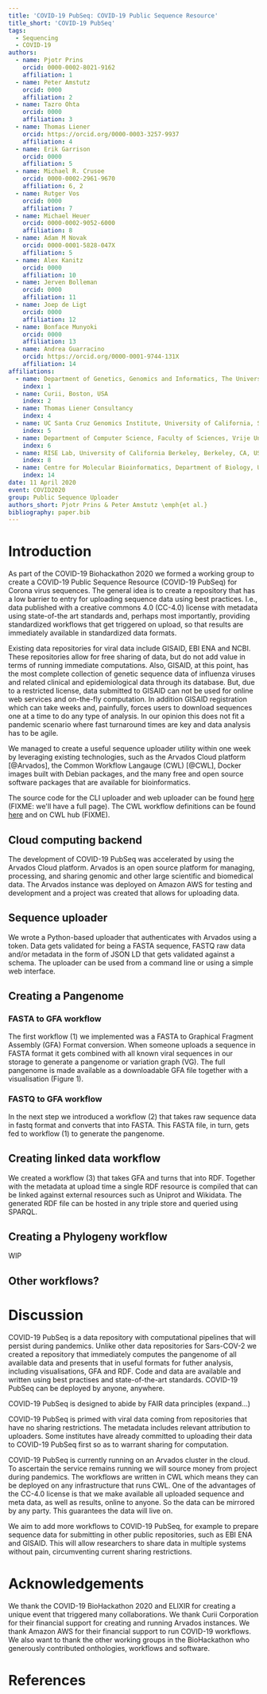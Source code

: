 ```yaml
---
title: 'COVID-19 PubSeq: COVID-19 Public Sequence Resource'
title_short: 'COVID-19 PubSeq'
tags:
  - Sequencing
  - COVID-19
authors:
  - name: Pjotr Prins
    orcid: 0000-0002-8021-9162
    affiliation: 1
  - name: Peter Amstutz
    orcid: 0000
    affiliation: 2
  - name: Tazro Ohta
    orcid: 0000
    affiliation: 3
  - name: Thomas Liener
    orcid: https://orcid.org/0000-0003-3257-9937
    affiliation: 4
  - name: Erik Garrison
    orcid: 0000
    affiliation: 5
  - name: Michael R. Crusoe
    orcid: 0000-0002-2961-9670
    affiliation: 6, 2
  - name: Rutger Vos
    orcid: 0000
    affiliation: 7
  - name: Michael Heuer
    orcid: 0000-0002-9052-6000
    affiliation: 8
  - name: Adam M Novak
    orcid: 0000-0001-5828-047X
    affiliation: 5
  - name: Alex Kanitz
    orcid: 0000
    affiliation: 10
  - name: Jerven Bolleman
    orcid: 0000
    affiliation: 11
  - name: Joep de Ligt
    orcid: 0000
    affiliation: 12
  - name: Bonface Munyoki
    orcid: 0000
    affiliation: 13
  - name: Andrea Guarracino
    orcid: https://orcid.org/0000-0001-9744-131X
    affiliation: 14
affiliations:
  - name: Department of Genetics, Genomics and Informatics, The University of Tennessee Health Science Center, Memphis, TN, USA.
    index: 1
  - name: Curii, Boston, USA
    index: 2
  - name: Thomas Liener Consultancy
    index: 4
  - name: UC Santa Cruz Genomics Institute, University of California, Santa Cruz, CA 95064, USA
    index: 5
  - name: Department of Computer Science, Faculty of Sciences, Vrije Universiteit Amsterdam, The Netherlands
    index: 6
  - name: RISE Lab, University of California Berkeley, Berkeley, CA, USA.
    index: 8
  - name: Centre for Molecular Bioinformatics, Department of Biology, University Of Rome Tor Vergata, Rome, Italy
    index: 14
date: 11 April 2020
event: COVID2020
group: Public Sequence Uploader
authors_short: Pjotr Prins & Peter Amstutz \emph{et al.}
bibliography: paper.bib
---
```


<!--

The paper.md, bibtex and figure file can be found in this repo:

  https://github.com/arvados/bh20-seq-resource

To modify, please clone the repo. You can generate PDF of the paper by
pasting above link (or yours) with

  https://github.com/biohackrxiv/bhxiv-gen-pdf

Note that author order will change!

-->

# Introduction

As part of the COVID-19 Biohackathon 2020 we formed a working
group to create a COVID-19 Public Sequence Resource (COVID-19 PubSeq) for
Corona virus sequences. The general idea is to create a
repository that has a low barrier to entry for uploading sequence
data using best practices. I.e., data published with a creative
commons 4.0 (CC-4.0) license with metadata using state-of-the art
standards and, perhaps most importantly, providing standardized
workflows that get triggered on upload, so that results are
immediately available in standardized data formats.

Existing data repositories for viral data include GISAID, EBI ENA
and NCBI. These repositories allow for free sharing of data, but
do not add value in terms of running immediate
computations. Also, GISAID, at this point, has the most complete
collection of genetic sequence data of influenza viruses and
related clinical and epidemiological data through its
database. But, due to a restricted license, data submitted to
GISAID can not be used for online web services and on-the-fly
computation. In addition GISAID registration which can take weeks
and, painfully, forces users to download sequences one at a time
to do any type of analysis. In our opinion this does not fit a
pandemic scenario where fast turnaround times are key and data
analysis has to be agile.

We managed to create a useful sequence uploader utility within
one week by leveraging existing technologies, such as the Arvados
Cloud platform [@Arvados], the Common Workflow Langauge (CWL)
[@CWL], Docker images built with Debian packages, and the many
free and open source software packages that are available for
bioinformatics.

The source code for the CLI uploader and web uploader can be
found [here](https://github.com/arvados/bh20-seq-resource)
(FIXME: we'll have a full page). The CWL workflow definitions can
be found [here](https://github.com/hpobio-lab/viral-analysis) and
on CWL hub (FIXME).

<!--

    RESULTS!

    For each section below

    State the problem you worked on
    Give the state-of-the art/plan
    Describe what you have done/results starting with The working group created...
    Write a conclusion
    Write up any future work

-->

## Cloud computing backend

The development of COVID-19 PubSeq was accelerated by using the Arvados
Cloud platform. Arvados is an open source platform for managing,
processing, and sharing genomic and other large scientific and
biomedical data. The Arvados instance was deployed on Amazon AWS
for testing and development and a project was created that
allows for uploading data.

## Sequence uploader

We wrote a Python-based uploader that authenticates with Arvados
using a token. Data gets validated for being a FASTA sequence,
FASTQ raw data and/or metadata in the form of JSON LD that gets
validated against a schema. The uploader can be used
from a command line or using a simple web interface.

## Creating a Pangenome

### FASTA to GFA workflow

The first workflow (1) we implemented was a FASTA to Graphical
Fragment Assembly (GFA) Format conversion. When someone uploads a
sequence in FASTA format it gets combined with all known viral
sequences in our storage to generate a pangenome or variation
graph (VG). The full pangenome is made available as a
downloadable GFA file together with a visualisation (Figure 1).

### FASTQ to GFA workflow

In the next step we introduced a workflow (2) that takes raw
sequence data in fastq format and converts that into FASTA.
This FASTA file, in turn, gets fed to workflow (1) to generate
the pangenome.

## Creating linked data workflow

We created a workflow (3) that takes GFA and turns that into
RDF. Together with the metadata at upload time a single RDF
resource is compiled that can be linked against external
resources such as Uniprot and Wikidata. The generated RDF file
can be hosted in any triple store and queried using SPARQL.

## Creating a Phylogeny workflow

WIP

## Other workflows?

# Discussion

COVID-19 PubSeq is a data repository with computational pipelines that will
persist during pandemics.  Unlike other data repositories for
Sars-COV-2 we created a repository that immediately computes the
pangenome of all available data and presents that in useful
formats for futher analysis, including visualisations, GFA and
RDF. Code and data are available and written using best practises
and state-of-the-art standards. COVID-19 PubSeq can be deployed by anyone,
anywhere.

COVID-19 PubSeq is designed to abide by FAIR data principles (expand...)

COVID-19 PubSeq is primed with viral data coming from repositories that have
no sharing restrictions. The metadata includes relevant
attribution to uploaders. Some institutes have already committed
to uploading their data to COVID-19 PubSeq first so as to warrant sharing
for computation.

COVID-19 PubSeq is currently running on an Arvados cluster in the cloud. To
ascertain the service remains running we will source money from
project during pandemics. The workflows are written in CWL which
means they can be deployed on any infrastructure that runs
CWL. One of the advantages of the CC-4.0 license is that we make
available all uploaded sequence and meta data, as well as
results, online to anyone. So the data can be mirrored by any
party. This guarantees the data will live on.

<!-- Future work... -->

We aim to add more workflows to COVID-19 PubSeq, for example to prepare
sequence data for submitting in other public repositories, such
as EBI ENA and GISAID. This will allow researchers to share data
in multiple systems without pain, circumventing current sharing
restrictions.

# Acknowledgements

We thank the COVID-19 BioHackathon 2020 and ELIXIR for creating a
unique event that triggered many collaborations. We thank Curii
Corporation for their financial support for creating and running
Arvados instances.  We thank Amazon AWS for their financial
support to run COVID-19 workflows. We also want to thank the
other working groups in the BioHackathon who generously
contributed onthologies, workflows and software.


# References
